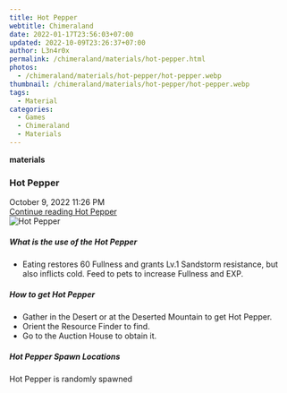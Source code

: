 ```yaml
---
title: Hot Pepper
webtitle: Chimeraland
date: 2022-01-17T23:56:03+07:00
updated: 2022-10-09T23:26:37+07:00
author: L3n4r0x
permalink: /chimeraland/materials/hot-pepper.html
photos:
  - /chimeraland/materials/hot-pepper/hot-pepper.webp
thumbnail: /chimeraland/materials/hot-pepper/hot-pepper.webp
tags:
  - Material
categories:
  - Games
  - Chimeraland
  - Materials
---
```


<section id="bootstrap-wrapper">
  <link
    rel="stylesheet"
    href="https://cdn.statically.io/gh/dimaslanjaka/Web-Manajemen/40ac3225/css/bootstrap-4.5-wrapper.css"
  />
  <div
    class="row g-0 border rounded overflow-hidden flex-md-row mb-4 shadow-sm position-relative"
  >
    <div class="col p-4 d-flex flex-column position-static">
      <strong class="d-inline-block mb-2 text-success">materials</strong>
      <h3 class="mb-0">Hot Pepper</h3>
      <div class="mb-1 text-muted">October 9, 2022 11:26 PM</div>
      <a href="#" class="stretched-link d-none">Continue reading Hot Pepper</a>
    </div>
    <div class="col-auto d-none d-lg-block">
      <img
        src="/chimeraland/materials/hot-pepper/hot-pepper.webp"
        alt="Hot Pepper"
      />
    </div>
  </div>
  <div class="row">
    <div class="col-lg-6 col-12 mb-2">
      <div class="card">
        <div class="card-body">
          <h5 class="card-title">What is the use of the Hot Pepper</h5>
          <div class="card-text">
            <ul>
              <li>
                Eating restores 60 Fullness and grants Lv.1 Sandstorm
                resistance, but also inflicts cold. Feed to pets to increase
                Fullness and EXP.
              </li>
            </ul>
          </div>
        </div>
      </div>
    </div>
    <div class="col-lg-6 col-12 mb-2">
      <div class="card">
        <div class="card-body">
          <h5 class="card-title">How to get Hot Pepper</h5>
          <div class="card-text">
            <ul>
              <li>
                Gather in the Desert or at the Deserted Mountain to get Hot
                Pepper.
              </li>
              <li>Orient the Resource Finder to find.</li>
              <li>Go to the Auction House to obtain it.</li>
            </ul>
          </div>
        </div>
      </div>
    </div>
    <div class="col-12 mb-2">
      <h5>Hot Pepper Spawn Locations</h5>
      <p>Hot Pepper is randomly spawned</p>
    </div>
  </div>
</section>